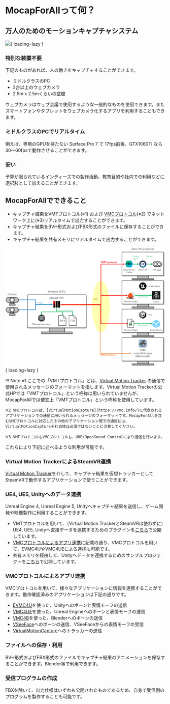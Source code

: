 # MocapForAllって何？

## 万人のためのモーションキャプチャシステム

![](images/App-Demo.gif){ loading=lazy }

### 特別な装置不要

下記のものがあれば、人の動きをキャプチャすることができます。

- ミドルクラスのPC
- 2台以上のウェブカメラ
- 2.5m x 2.5mくらいの空間

ウェブカメラはウェブ会議で使用するような一般的なものを使用できます。またスマートフォンやタブレットをウェブカメラ化するアプリを利用することもできます。

### ミドルクラスのPCでリアルタイム

例えば、専用のGPUを持たない Surface Pro 7 で 17fps前後、GTX1080Ti なら 30～60fpsで動作させることができます。

### 安い

予算が限られているインディーズでの製作活動、教育目的や社内での利用などに選択肢として加えることができます。	

## MocapForAllでできること

- キャプチャ結果をVMTプロトコル(※1) および [VMCプロトコル](https://protocol.vmc.info/)(※2) でネットワーク上に(※3)リアルタイムで出力することができます。
- キャプチャ結果をBVH形式およびFBX形式のファイルに保存することができます。
- キャプチャ結果を共有メモリにリアルタイムで出力することができます。

![](images/App-Overview.png){ loading=lazy }

!!! Note
    ※1 ここでの「VMTプロトコル」とは、[Virtual Motion Tracker](https://gpsnmeajp.github.io/VirtualMotionTrackerDocument/) の通信で使用されるメッセージのフォーマットを指します。Virtual Motion Trackerの公式HPでは「VMTプロトコル」という呼称は用いられていませんが、MocapForAllでは便宜上「VMTプロトコル」という呼称を使用しています。  

    ※2 VMCプロトコルは、[VirtualMotionCapture](https://vmc.info/)に代表されるアプリケーションでの通信に用いられるメッセージのフォーマットです。MocapForAllを含むVMCプロトコルに対応したその他のアプリケーション間での通信には、VirtualMotionCaptureそれ自体は必須ではないことに注意してください。

    ※3 VMTプロトコルもVMCプロトコルも、UDP/OpenSound Controlにより通信を行います。

これらにより下記に述べるような利用が可能です。

### Virtual Motion TrackerによるSteamVR連携

[Virtual Motion Tracker](https://gpsnmeajp.github.io/VirtualMotionTrackerDocument/)を介して、キャプチャ結果を仮想トラッカーとしてSteamVRで動作するアプリケーションで使うことができます。

### UE4, UE5, Unityへのデータ連携

Unreal Engine 4, Unreal Engine 5, Unityへキャプチャ結果を送信し、ゲーム開発や映像製作に利用することができます。   

- VMTプロトコルを用いて、（Virtual Motion TrackerとSteamVRは使わずに）UE4, UE5, Unityへ直接データを連携するためのプラグインを[こちら](https://booth.pm/ja/items/3026430)で公開しています。
- [VMCプロトコルによるアプリ連携](#vmcプロトコルによるアプリ連携)に記載の通り、VMCプロトコルを用いて、EVMC4UやVMC4UEによる連携も可能です。
- 共有メモリを経由して、Unityへデータを連携するためのサンプルプロジェクトを[こちら](https://github.com/Akiya-Research-Institute/MocapForAll-SharedMemory-Plugin-for-Unity)で公開しています。

### VMCプロトコルによるアプリ連携

VMCプロトコルを用いて、様々なアプリケーションに情報を連携することができます。動作確認済みのアプリケーションは下記の通りです。

- [EVMC4U](https://github.com/gpsnmeajp/EasyVirtualMotionCaptureForUnity)を使った、Unityへのボーンと表情モーフの送信
- [VMC4UE](https://github.com/HAL9HARUKU/VMC4UE)を使った、Unreal Engineへのボーンと表情モーフの送信
- [VMC4B](https://tonimono.booth.pm/items/3432915)を使った、Blenderへのボーンの送信
- [VSeeFace](https://www.vseeface.icu/)へのボーンの送信、VSeeFaceからの表情モーフの受信
- [VirtualMotionCapture](https://vmc.info/)へのトラッカーの送信

### ファイルへの保存・利用

BVH形式およびFBX形式のファイルでキャプチャ結果のアニメーションを保存することができます。Blender等で利用できます。

### 受信プログラムの作成

FBXを除いて、出力仕様はいずれも公開されたものであるため、自身で受信側のプログラムを製作することも可能です。
